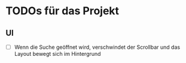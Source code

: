 # TODOs für das Projekt

## UI
- [ ] Wenn die Suche geöffnet wird, verschwindet der Scrollbar und das Layout bewegt sich im Hintergrund
